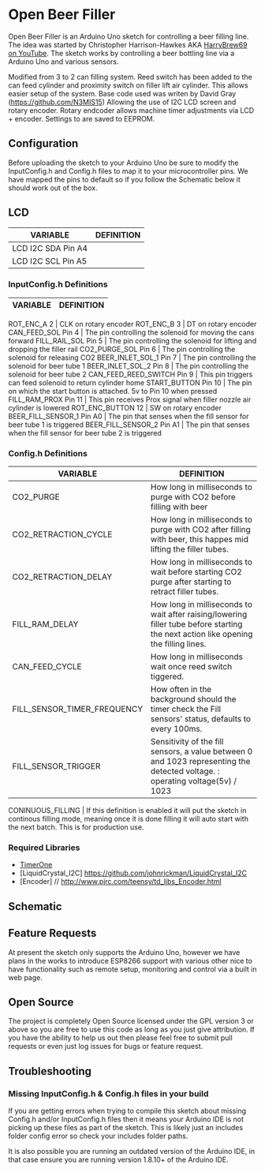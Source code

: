 # Open Beer Filler


Open Beer Filler is an Arduino Uno sketch for controlling a beer filling line. The idea was started by Christopher Harrison-Hawkes AKA [HarryBrew69 on YouTube](https://www.youtube.com/channel/UCIIYTzYpd8D7y816diZB0Dw). The sketch works by controlling a beer bottling line via a Arduino Uno and various sensors.

Modified from 3 to 2 can filling system.  Reed switch has been added to the can feed cylinder and proximity switch on filler lift air cylinder. This allows easier setup of the system. Base code used was writen by David Gray (https://github.com/N3MIS15) Allowing the use of I2C LCD screen and rotary encoder. 
Rotary endcoder allows machine timer adjustments via LCD + encoder. Settings to are saved to EEPROM. 

## Configuration
Before uploading the sketch to your Arduino Uno be sure to modify the InputConfig.h and Config.h files to map it to your microcontroller pins. We have mapped the pins to default so if you follow the Schematic below it should work out of the box.

## LCD 
VARIABLE | DEFINITION
--- | ---
LCD I2C SDA Pin A4 | 
LCD I2C SCL Pin A5 | 

### InputConfig.h Definitions
VARIABLE | DEFINITION
--- | ---

ROT_ENC_A 2 | CLK on rotary encoder
ROT_ENC_B 3 | DT on rotary encoder
CAN_FEED_SOL Pin 4 | The pin controlling the solenoid for moving the cans forward
FILL_RAIL_SOL Pin 5 | The pin controlling the solenoid for lifting and dropping the filler rail
CO2_PURGE_SOL Pin 6 | The pin controlling the solenoid for releasing CO2
BEER_INLET_SOL_1 Pin 7  | The pin controlling the solenoid for beer tube 1
BEER_INLET_SOL_2 Pin 8  | The pin controlling the solenoid for beer tube 2
CAN_FEED_REED_SWITCH Pin 9 | This pin triggers can feed solenoid to return cylinder home
START_BUTTON Pin 10 | The pin on which the start button is attached. 5v to Pin 10 when pressed
FILL_RAM_PROX Pin 11 | This pin receives Prox signal when filler nozzle air cylinder is lowered 
ROT_ENC_BUTTON 12 | SW on rotary encoder
BEER_FILL_SENSOR_1 Pin A0  | The pin that senses when the fill sensor for beer tube 1 is triggered
BEER_FILL_SENSOR_2 Pin A1  | The pin that senses when the fill sensor for beer tube 2 is triggered

### Config.h Definitions
VARIABLE | DEFINITION
--- | ---
CO2_PURGE | How long in milliseconds to purge with CO2 before filling with beer
CO2_RETRACTION_CYCLE | How long in milliseconds to purge with CO2 after filling with beer, this happes mid lifting the filler tubes.
CO2_RETRACTION_DELAY | How long in milliseconds to wait before starting CO2 purge after starting to retract filler tubes.
FILL_RAM_DELAY| How long in milliseconds to wait after raising/lowering filler tube before starting the next action like opening the filling lines.
CAN_FEED_CYCLE | How long in milliseconds wait once reed switch tiggered.
FILL_SENSOR_TIMER_FREQUENCY | How often in the background should the timer check the Fill sensors' status, defaults to every 100ms.
FILL_SENSOR_TRIGGER | Sensitivity of the fill sensors, a value between 0 and 1023 representing the detected voltage. : operating voltage(5v) / 1023

CONINUOUS_FILLING | If this definition is enabled it will put the sketch in continous filling mode, meaning once it is done filling it will auto start with the next batch. This is for production use.


### Required Libraries
- [TimerOne](https://playground.arduino.cc/Code/Timer1/)
- [LiquidCrystal_I2C] https://github.com/johnrickman/LiquidCrystal_I2C
- [Encoder] // http://www.pjrc.com/teensy/td_libs_Encoder.html

## Schematic


## Feature Requests
At present the sketch only supports the Arduino Uno, however we have plans in the works to introduce ESP8266 support with various other nice to have functionality such as remote setup, monitoring and control via a built in web page.

## Open Source
The project is completely Open Source licensed under the GPL version 3 or above so you are free to use this code as long as you just give attribution. If you have the ability to help us out then please feel free to submit pull requests or even just log issues for bugs or feature request.

## Troubleshooting

### Missing InputConfig.h & Config.h files in your build
If you are getting errors when trying to compile this sketch about missing Config.h and/or InputConfig.h files then it means your Arduino IDE is not picking up these files as part of the sketch. This is likely just an includes folder config error so check your includes folder paths.

It is also possible you are running an outdated version of the Arduino IDE, in that case ensure you are running version 1.8.10+ of the Arduino IDE.
